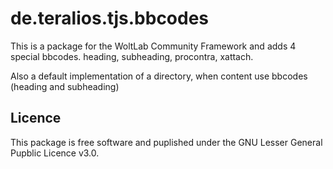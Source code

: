 de.teralios.tjs.bbcodes
=======================
This is a package for the WoltLab Community Framework and adds 4 special bbcodes.
heading, subheading, procontra, xattach.

Also a default implementation of a directory, when content use bbcodes (heading and subheading)

Licence
-------
This package is free software and puplished under the GNU Lesser General Pupblic Licence v3.0.
